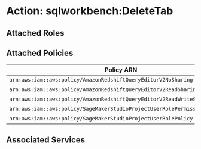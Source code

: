 # Action: sqlworkbench:DeleteTab

## Attached Roles

## Attached Policies

| Policy ARN | Policy Name |
|------------|-------------|
| `arn:aws:iam::aws:policy/AmazonRedshiftQueryEditorV2NoSharing` | [AmazonRedshiftQueryEditorV2NoSharing](../policies.md#amazonredshiftqueryeditorv2nosharing) |
| `arn:aws:iam::aws:policy/AmazonRedshiftQueryEditorV2ReadSharing` | [AmazonRedshiftQueryEditorV2ReadSharing](../policies.md#amazonredshiftqueryeditorv2readsharing) |
| `arn:aws:iam::aws:policy/AmazonRedshiftQueryEditorV2ReadWriteSharing` | [AmazonRedshiftQueryEditorV2ReadWriteSharing](../policies.md#amazonredshiftqueryeditorv2readwritesharing) |
| `arn:aws:iam::aws:policy/SageMakerStudioProjectUserRolePermissionsBoundary` | [SageMakerStudioProjectUserRolePermissionsBoundary](../policies.md#sagemakerstudioprojectuserrolepermissionsboundary) |
| `arn:aws:iam::aws:policy/SageMakerStudioProjectUserRolePolicy` | [SageMakerStudioProjectUserRolePolicy](../policies.md#sagemakerstudioprojectuserrolepolicy) |

## Associated Services

